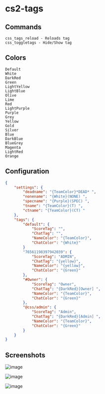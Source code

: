 
# cs2-tags

## Commands
```
css_tags_reload - Reloads tag
css_toggletags - Hide/Show tag
```

## Colors
```
Default
White
DarkRed
Green
LightYellow
LightBlue
Olive
Lime
Red
LightPurple
Purple
Grey
Yellow
Gold
Silver
Blue
DarkBlue
BlueGrey
Magenta
LightRed
Orange
```

## Configuration
```json
{
	"settings": {
		"deadname": "{TeamColor}*DEAD* ",
		"nonename": "{White}(NONE) ",
		"specname": "{Purple}(SPEC) ",
		"tname": "{TeamColor}(T) ",
		"ctname": "{TeamColor}(CT) "
	},
	"tags": {
		"default": {
			"ScoreTag": "",
			"ChatTag": "",
			"NameColor": "{TeamColor}",
			"ChatColor": "{White}"
		}
		"76561198397942039": {
			"ScoreTag": "ADMIN",
			"ChatTag": "{yellow}",
			"NameColor": "{yellow}",
			"ChatColor": "{Green}"
		},
		"#Owner": {
			"ScoreTag": "Owner",
			"ChatTag": "{DarkRed}[Owner] ",
			"NameColor": "{TeamColor}",
			"ChatColor": "{Green}"
		},
		"@css/admin": {
			"ScoreTag": "Admin",
			"ChatTag": "{DarkRed}[Admin] ",
			"NameColor": "{TeamColor}",
			"ChatColor": "{Green}"
		}
	}
}
```

## Screenshots

![image](https://github.com/schwarper/cs2-tags/assets/75811921/d7dea9c8-0183-415a-841b-e62ca0cc1e31)

![image](https://github.com/schwarper/cs2-tags/assets/75811921/fa2fd391-ea45-43e3-bd76-338082970b61)

![image](https://github.com/schwarper/cs2-tags/assets/75811921/d4bc4425-a9a9-4534-8de6-f8c6464194a2)
